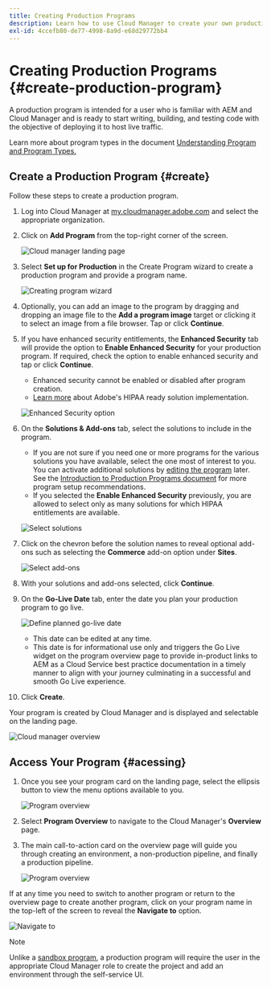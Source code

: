 ```yaml
---
title: Creating Production Programs 
description: Learn how to use Cloud Manager to create your own production program to host live traffic.
exl-id: 4ccefb80-de77-4998-8a9d-e68d29772bb4
---
```


# Creating Production Programs {#create-production-program}

A production program is intended for a user who is familiar with AEM and Cloud Manager and is ready to start writing, building, and testing code with the objective of deploying it to host live traffic.

Learn more about program types in the document [Understanding Program and Program Types.](program-types.md)

## Create a Production Program {#create}

Follow these steps to create a production program.

1. Log into Cloud Manager at [my.cloudmanager.adobe.com](https://my.cloudmanager.adobe.com/) and select the appropriate organization.

1. Click on **Add Program** from the top-right corner of the screen.

   ![Cloud manager landing page](assets/log-in.png) 

1. Select **Set up for Production** in the Create Program wizard to create a production program and provide a program name.

   ![Creating program wizard](assets/create-production-program.png)

1. Optionally, you can add an image to the program by dragging and dropping an image file to the **Add a program image** target or clicking it to select an image from a file browser. Tap or click **Continue**.

1. If you have enhanced security entitlements, the **Enhanced Security** tab will provide the option to **Enable Enhanced Security** for your production program. If required, check the option to enable enhanced security and tap or click **Continue**.

   * Enhanced security cannot be enabled or disabled after program creation.
   * [Learn more](https://www.adobe.com/go/hipaa-ready) about Adobe's HIPAA ready solution implementation.

   ![Enhanced Security option](assets/create-production-program-enhanced.png)

1. On the **Solutions &amp; Add-ons** tab, select the solutions to include in the program.

   * If you are not sure if you need one or more programs for the various solutions you have available, select the one most of interest to you. You can activate additional solutions by [editing the program](/help/implementing/cloud-manager/getting-access-to-aem-in-cloud/editing-programs.md) later. See the [Introduction to Production Programs document](/help/implementing/cloud-manager/getting-access-to-aem-in-cloud/introduction-production-programs.md) for more program setup recommendations.
   * If you selected the **Enable Enhanced Security** previously, you are allowed to select only as many solutions for which HIPAA entitlements are available.

   ![Select solutions](assets/setup-prod-select.png)

1. Click on the chevron before the solution names to reveal optional add-ons such as selecting the **Commerce** add-on option under **Sites**.

   ![Select add-ons](assets/setup-prod-commerce.png)

1. With your solutions and add-ons selected, click **Continue**.

1. On the **Go-Live Date** tab, enter the date you plan your production program to go live.

   ![Define planned go-live date](assets/setup-go-live.png)

   * This date can be edited at any time.
   * This date is for informational use only and triggers the Go Live widget on the program overview page to provide in-product links to AEM as a Cloud Service best practice documentation in a timely manner to align with your journey culminating in a successful and smooth Go Live experience.

1. Click **Create**.

Your program is created by Cloud Manager and is displayed and selectable on the landing page.

![Cloud manager overview](assets/navigate-cm.png)

## Access Your Program {#acessing}

1. Once you see your program card on the landing page, select the ellipsis button to view the menu options available to you.

   ![Program overview](assets/program-overview.png)

1. Select **Program Overview** to navigate to the Cloud Manager's **Overview** page.  

1. The main call-to-action card on the overview page will guide you through creating an environment, a non-production pipeline, and finally a production pipeline.

   ![Program overview](assets/set-up-prod5.png)

If at any time you need to switch to another program or return to the overview page to create another program, click on your program name in the top-left of the screen to reveal the **Navigate to** option.

![Navigate to](assets/create-program-a1.png)

>[!NOTE]
>
>Unlike a [sandbox program,](introduction-sandbox-programs.md#auto-creation) a production program will require the user in the appropriate Cloud Manager role to create the project and add an environment through the self-service UI.
